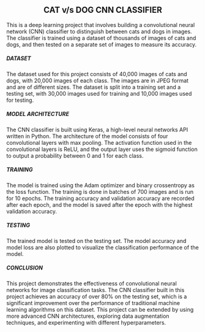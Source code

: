 <h2 align="center"> CAT v/s DOG CNN CLASSIFIER </h2>
This is a deep learning project that involves building a convolutional neural network (CNN) classifier to distinguish between cats and dogs in images. The classifier is trained using a dataset of thousands of images of cats and dogs, and then tested on a separate set of images to measure its accuracy.

<h5> DATASET </h5>
The dataset used for this project consists of 40,000 images of cats and dogs, with 20,000 images of each class. The images are in JPEG format and are of different sizes. The dataset is split into a training set and a testing set, with 30,000 images used for training and 10,000 images used for testing.

<h5> MODEL ARCHITECTURE </h5>
The CNN classifier is built using Keras, a high-level neural networks API written in Python. The architecture of the model consists of four convolutional layers with max pooling. The activation function used in the convolutional layers is ReLU, and the output layer uses the sigmoid function to output a probability between 0 and 1 for each class.

<h5> TRAINING </h5>
The model is trained using the Adam optimizer and binary crossentropy as the loss function. The training is done in batches of 700 images and is run for 10 epochs. The training accuracy and validation accuracy are recorded after each epoch, and the model is saved after the epoch with the highest validation accuracy.

<h5> TESTING </h5>
The trained model is tested on the testing set. The model accuracy and model loss are also plotted to visualize the classification performance of the model.

<h5> CONCLUSION </h5>
This project demonstrates the effectiveness of convolutional neural networks for image classification tasks. The CNN classifier built in this project achieves an accuracy of over 80% on the testing set, which is a significant improvement over the performance of traditional machine learning algorithms on this dataset. This project can be extended by using more advanced CNN architectures, exploring data augmentation techniques, and experimenting with different hyperparameters.
